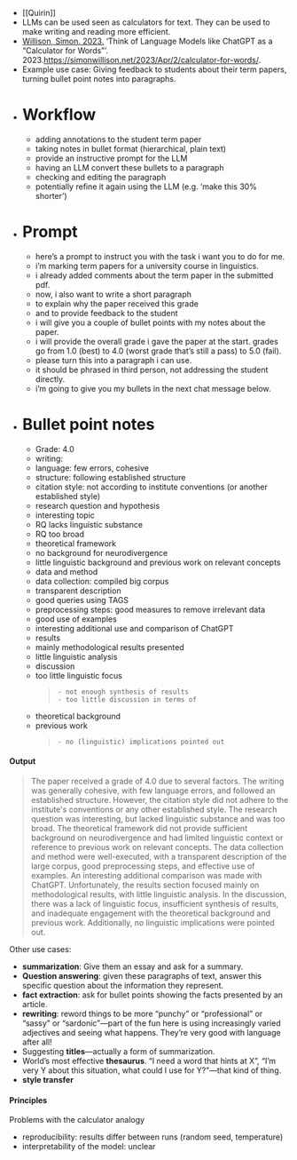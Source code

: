 - [[Quirin]]
- LLMs can be used seen as calculators for text. They can be used to make writing and reading more efficient.
- [Willison, Simon. 2023.]([[Willison2023LingCalc]])  ‘Think of Language Models like ChatGPT as a “Calculator for Words”’. 2023.https://simonwillison.net/2023/Apr/2/calculator-for-words/.
- Example use case: Giving feedback to students about their term papers, turning bullet point notes into paragraphs.
- # Workflow
	- adding annotations to the student term paper
	- taking notes in bullet format (hierarchical, plain text)
	- provide an instructive prompt for the LLM
	- having an LLM convert these bullets to a paragraph
	- checking and editing the paragraph
	- potentially refine it again using the LLM (e.g. ‘make this 30% shorter’)
- # Prompt
	- here’s a prompt to instruct you with the task i want you to do for me.
	- i’m marking term papers for a university course in linguistics.
	- i already added comments about the term paper in the submitted pdf.
	- now, i also want to write a short paragraph
	- to explain why the paper received this grade
	- and to provide feedback to the student
	- i will give you a couple of bullet points with my notes about the paper.
	- i will provide the overall grade i gave the paper at the start. grades go from 1.0 (best) to 4.0 (worst grade that’s still a pass) to 5.0 (fail).
	- please turn this into a paragraph i can use.
	- it should be phrased in third person, not addressing the student directly.
	- i’m going to give you my bullets in the next chat message below.
- # Bullet point notes
	- Grade: 4.0
	- writing:
	- language: few errors, cohesive
	- structure: following established structure
	- citation style: not according to institute conventions (or another established style)
	- research question and hypothesis
	- interesting topic
	- RQ lacks linguistic substance
	- RQ too broad
	- theoretical framework
	- no background for neurodivergence
	- little linguistic background and previous work on relevant concepts
	- data and method
	- data collection: compiled big corpus
	- transparent description
	- good queries using TAGS
	- preprocessing steps: good measures to remove irrelevant data
	- good use of examples
	- interesting additional use and comparison of ChatGPT
	- results
	- mainly methodological results presented
	- little linguistic analysis
	- discussion
	- too little linguistic focus
	  > 	- not enough synthesis of results
	  > 	- too little discussion in terms of
	- theoretical background
	- previous work
	  > 	- no (linguistic) implications pointed out
#### Output

> The paper received a grade of 4.0 due to several factors. The writing was generally cohesive, with few language errors, and followed an established structure. However, the citation style did not adhere to the institute's conventions or any other established style. The research question was interesting, but lacked linguistic substance and was too broad. The theoretical framework did not provide sufficient background on neurodivergence and had limited linguistic context or reference to previous work on relevant concepts. The data collection and method were well-executed, with a transparent description of the large corpus, good preprocessing steps, and effective use of examples. An interesting additional comparison was made with ChatGPT. Unfortunately, the results section focused mainly on methodological results, with little linguistic analysis. In the discussion, there was a lack of linguistic focus, insufficient synthesis of results, and inadequate engagement with the theoretical background and previous work. Additionally, no linguistic implications were pointed out.


Other use cases:
- **summarization**: Give them an essay and ask for a summary.
- **Question answering**: given these paragraphs of text, answer this specific question about the information they represent.
- **fact extraction**: ask for bullet points showing the facts presented by an article.
- **rewriting**: reword things to be more “punchy” or “professional” or “sassy” or “sardonic”—part of the fun here is using increasingly varied adjectives and seeing what happens. They’re very good with language after all!
- Suggesting **titles**—actually a form of summarization.
- World’s most effective **thesaurus**. “I need a word that hints at X”, “I’m very Y about this situation, what could I use for Y?”—that kind of thing.
- **style transfer**
#### Principles

Problems with the calculator analogy
- reproducibility: results differ between runs (random seed, temperature)
- interpretability of the model: unclear